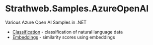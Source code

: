 # Strathweb.Samples.AzureOpenAI

Various Azure Open AI Samples in .NET

 - [Classification](src/Strathweb.Samples.AzureOpenAI.GptClassification/) - classification of natural language data
 - [Embeddings](src/Strathweb.Samples.AzureOpenAI.Embeddings/) - similarity scores using embeddings